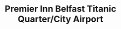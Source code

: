 ---
title: "Premier Inn Belfast Titanic Quarter/City Airport"
address: "2A Queens Road, Belfast, Co. Antrim, BT3 9FB"
tel: "0845 080 5104"
county: "Antrim"
category: "Hotels"
type: "Content"
lat: "054.6991980000"
lng: "-006.1432100000"
---